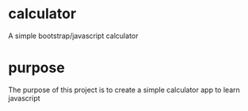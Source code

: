 # calculator
A simple bootstrap/javascript calculator

# purpose
The purpose of this project is to create a simple  calculator app to learn javascript